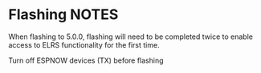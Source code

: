 # Flashing NOTES

When flashing to 5.0.0, flashing will need to be completed twice to enable access to ELRS functionality for the first time.

Turn off ESPNOW devices (TX) before flashing
